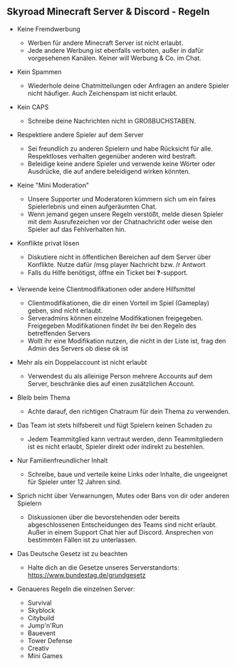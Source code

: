 ## Skyroad Minecraft Server & Discord - Regeln
- Keine Fremdwerbung
     - Werben für andere Minecraft Server ist nicht erlaubt.
     - Jede andere Werbung ist ebenfalls verboten, außer in dafür vorgesehenen Kanälen. Keiner will Werbung & Co. im Chat. 
- Kein Spammen
     - Wiederhole deine Chatmitteilungen oder Anfragen an andere Spieler nicht häufiger. Auch Zeichenspam ist nicht erlaubt. 
- Kein CAPS
     - Schreibe deine Nachrichten nicht in GROßBUCHSTABEN. 
- Respektiere andere Spieler auf dem Server
     - Sei freundlich zu anderen Spielern und habe Rücksicht für alle. Respektloses verhalten gegenüber anderen wird bestraft.
     - Beleidige keine andere Spieler und verwende keine Wörter oder Ausdrücke, die auf andere beleidigend wirken könnten.
- Keine "Mini Moderation"
     - Unsere Supporter und Moderatoren kümmern sich um ein faires Spielerlebnis und einen aufgeräumten Chat.
     - Wenn jemand gegen unsere Regeln verstößt, melde diesen Spieler mit dem Ausrufezeichen vor der Chatnachricht oder weise den Spieler auf das Fehlverhalten hin.
- Konflikte privat lösen
     - Diskutiere nicht in öffentlichen Bereichen auf dem Server über Konflikte. Nutze dafür /msg player Nachricht bzw. /r Antwort
     - Falls du Hilfe benötigst, öffne ein Ticket bei ❓-support. 
- Verwende keine Clientmodifikationen oder andere Hilfsmittel
     - Clientmodifikationen, die dir einen Vorteil im Spiel (Gameplay) geben, sind nicht erlaubt. 
     - Serveradmins können einzelne Modifikationen freigegeben. Freigegeben Modifikationen findet ihr bei den Regeln des betreffenden Servers
     - Wollt ihr eine Modifikation nutzen, die nicht in der Liste ist, frag den Admin des Servers ob diese ok ist
- Mehr als ein Doppelaccount ist nicht erlaubt
     - Verwendest du als alleinige Person mehrere Accounts auf dem Server, beschränke dies auf einen zusätzlichen Account. 
- Bleib beim Thema
     - Achte darauf, den richtigen Chatraum für dein Thema zu verwenden. 
- Das Team ist stets hilfsbereit und fügt Spielern keinen Schaden zu
     - Jedem Teammitglied kann vertraut werden, denn Teammitgliedern ist es nicht erlaubt, Spieler direkt oder indirekt zu bestehlen.
- Nur Familienfreundlicher Inhalt
     - Schreibe, baue und verteile keine Links oder Inhalte, die ungeeignet für Spieler unter 12 Jahren sind.
- Sprich nicht über Verwarnungen, Mutes oder Bans von dir oder anderen Spielern
     - Diskussionen über die bevorstehenden oder bereits abgeschlossenen Entscheidungen des Teams sind nicht erlaubt. Außer in einem Support Chat hier auf Discord. Ansprechen von bestimmten Fällen ist zu unterlassen. 
- Das Deutsche Gesetz ist zu beachten
     - Halte dich an die Gesetze unseres Serverstandorts: https://www.bundestag.de/grundgesetz 

- Genaueres Regeln die einzelnen Server:
     - Survival
     - Skyblock
     - Citybuild
     - Jump'n'Run
     - Bauevent
     - Tower Defense
     - Creativ
     - Mini Games

